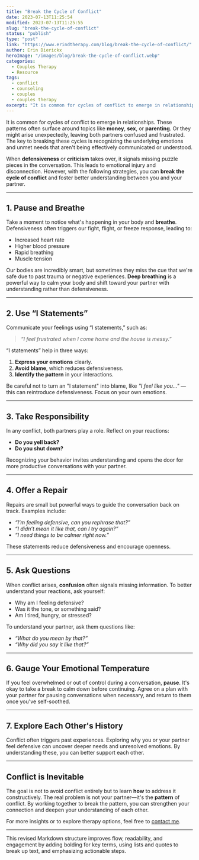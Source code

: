 ```yaml
---
title: "Break the Cycle of Conflict"
date: 2023-07-13T11:25:54
modified: 2023-07-13T11:25:55
slug: "break-the-cycle-of-conflict"
status: "publish"
type: "post"
link: "https://www.erindtherapy.com/blog/break-the-cycle-of-conflict/"
author: Erin Dierickx
heroImage: "/images/blog/break-the-cycle-of-conflict.webp"
categories:
  - Couples Therapy
  - Resource
tags:
  - conflict
  - counseling
  - couples
  - couples therapy
excerpt: "It is common for cycles of conflict to emerge in relationships. These patterns can show up around certain topics like money, sex, or parenting."
---
```



It is common for cycles of conflict to emerge in relationships. These patterns often surface around topics like **money**, **sex**, or **parenting**. Or they might arise unexpectedly, leaving both partners confused and frustrated. The key to breaking these cycles is recognizing the underlying emotions and unmet needs that aren't being effectively communicated or understood.

When **defensiveness** or **criticism** takes over, it signals missing puzzle pieces in the conversation. This leads to emotional injury and disconnection. However, with the following strategies, you can **break the cycle of conflict** and foster better understanding between you and your partner.

---

## **1. Pause and Breathe**

Take a moment to notice what's happening in your body and **breathe**. Defensiveness often triggers our fight, flight, or freeze response, leading to:

- Increased heart rate
- Higher blood pressure
- Rapid breathing
- Muscle tension

Our bodies are incredibly smart, but sometimes they miss the cue that we're safe due to past trauma or negative experiences. **Deep breathing** is a powerful way to calm your body and shift toward your partner with understanding rather than defensiveness.

---

## **2. Use “I Statements”**

Communicate your feelings using “I statements,” such as:

> *“I feel frustrated when I come home and the house is messy.”*

“I statements” help in three ways:
1. **Express your emotions** clearly.
2. **Avoid blame**, which reduces defensiveness.
3. **Identify the pattern** in your interactions.

Be careful not to turn an "I statement" into blame, like *"I feel like you..."* — this can reintroduce defensiveness. Focus on your own emotions.

---

## **3. Take Responsibility**

In any conflict, both partners play a role. Reflect on your reactions:

- **Do you yell back?**
- **Do you shut down?**

Recognizing your behavior invites understanding and opens the door for more productive conversations with your partner.

---

## **4. Offer a Repair**

Repairs are small but powerful ways to guide the conversation back on track. Examples include:

- *“I’m feeling defensive, can you rephrase that?”*
- *“I didn’t mean it like that, can I try again?”*
- *“I need things to be calmer right now.”*

These statements reduce defensiveness and encourage openness.

---

## **5. Ask Questions**

When conflict arises, **confusion** often signals missing information. To better understand your reactions, ask yourself:

- Why am I feeling defensive?
- Was it the tone, or something said?
- Am I tired, hungry, or stressed?

To understand your partner, ask them questions like:

- *“What do you mean by that?”*
- *“Why did you say it like that?”*

---

## **6. Gauge Your Emotional Temperature**

If you feel overwhelmed or out of control during a conversation, **pause**. It's okay to take a break to calm down before continuing. Agree on a plan with your partner for pausing conversations when necessary, and return to them once you've self-soothed.

---

## **7. Explore Each Other's History**

Conflict often triggers past experiences. Exploring why you or your partner feel defensive can uncover deeper needs and unresolved emotions. By understanding these, you can better support each other.

---

## **Conflict is Inevitable**

The goal is not to avoid conflict entirely but to learn **how** to address it constructively. The real problem is not your partner—it's the **pattern** of conflict. By working together to break the pattern, you can strengthen your connection and deepen your understanding of each other.

For more insights or to explore therapy options, feel free to [contact me](/contact/).

--- 

This revised Markdown structure improves flow, readability, and engagement by adding bolding for key terms, using lists and quotes to break up text, and emphasizing actionable steps.